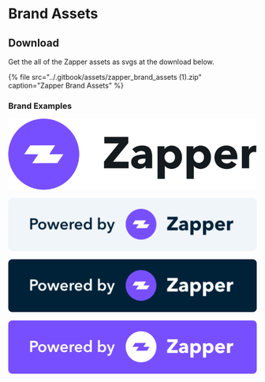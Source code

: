 # Brand Assets

## Download

Get the all of the Zapper assets as svgs at the download below. 

{% file src="../.gitbook/assets/zapper\_brand\_assets \(1\).zip" caption="Zapper Brand Assets" %}

### Brand Examples

![Zapper Official Logo](../.gitbook/assets/group-24-5-.png)

![API integration logo - Gray](../.gitbook/assets/power-zap-gray.svg)

![API integration logo - Black](../.gitbook/assets/power-zap-black.svg)

![API integration logo - Purple](../.gitbook/assets/power-zap-purple.svg)

